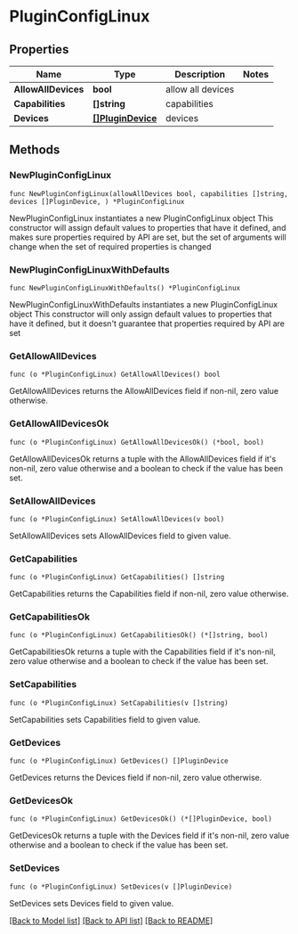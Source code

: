 # PluginConfigLinux

## Properties

Name | Type | Description | Notes
------------ | ------------- | ------------- | -------------
**AllowAllDevices** | **bool** | allow all devices | 
**Capabilities** | **[]string** | capabilities | 
**Devices** | [**[]PluginDevice**](PluginDevice.md) | devices | 

## Methods

### NewPluginConfigLinux

`func NewPluginConfigLinux(allowAllDevices bool, capabilities []string, devices []PluginDevice, ) *PluginConfigLinux`

NewPluginConfigLinux instantiates a new PluginConfigLinux object
This constructor will assign default values to properties that have it defined,
and makes sure properties required by API are set, but the set of arguments
will change when the set of required properties is changed

### NewPluginConfigLinuxWithDefaults

`func NewPluginConfigLinuxWithDefaults() *PluginConfigLinux`

NewPluginConfigLinuxWithDefaults instantiates a new PluginConfigLinux object
This constructor will only assign default values to properties that have it defined,
but it doesn't guarantee that properties required by API are set

### GetAllowAllDevices

`func (o *PluginConfigLinux) GetAllowAllDevices() bool`

GetAllowAllDevices returns the AllowAllDevices field if non-nil, zero value otherwise.

### GetAllowAllDevicesOk

`func (o *PluginConfigLinux) GetAllowAllDevicesOk() (*bool, bool)`

GetAllowAllDevicesOk returns a tuple with the AllowAllDevices field if it's non-nil, zero value otherwise
and a boolean to check if the value has been set.

### SetAllowAllDevices

`func (o *PluginConfigLinux) SetAllowAllDevices(v bool)`

SetAllowAllDevices sets AllowAllDevices field to given value.


### GetCapabilities

`func (o *PluginConfigLinux) GetCapabilities() []string`

GetCapabilities returns the Capabilities field if non-nil, zero value otherwise.

### GetCapabilitiesOk

`func (o *PluginConfigLinux) GetCapabilitiesOk() (*[]string, bool)`

GetCapabilitiesOk returns a tuple with the Capabilities field if it's non-nil, zero value otherwise
and a boolean to check if the value has been set.

### SetCapabilities

`func (o *PluginConfigLinux) SetCapabilities(v []string)`

SetCapabilities sets Capabilities field to given value.


### GetDevices

`func (o *PluginConfigLinux) GetDevices() []PluginDevice`

GetDevices returns the Devices field if non-nil, zero value otherwise.

### GetDevicesOk

`func (o *PluginConfigLinux) GetDevicesOk() (*[]PluginDevice, bool)`

GetDevicesOk returns a tuple with the Devices field if it's non-nil, zero value otherwise
and a boolean to check if the value has been set.

### SetDevices

`func (o *PluginConfigLinux) SetDevices(v []PluginDevice)`

SetDevices sets Devices field to given value.



[[Back to Model list]](../README.md#documentation-for-models) [[Back to API list]](../README.md#documentation-for-api-endpoints) [[Back to README]](../README.md)


